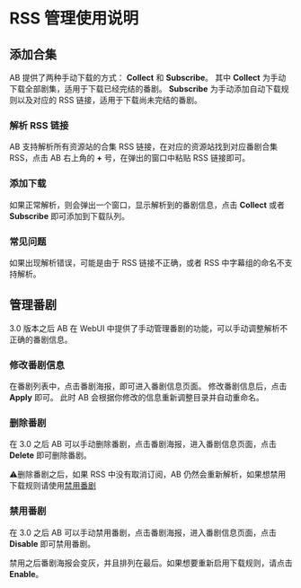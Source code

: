 # RSS 管理使用说明

## 添加合集

AB 提供了两种手动下载的方式：
**Collect** 和 **Subscribe**。
其中 **Collect** 为手动下载全部剧集，适用于下载已经完结的番剧。
**Subscribe** 为手动添加自动下载规则以及对应的 RSS 链接，适用于下载尚未完结的番剧。

### 解析 RSS 链接

AB 支持解析所有资源站的合集 RSS 链接，在对应的资源站找到对应番剧合集 RSS，点击 AB 右上角的 **+** 号，在弹出的窗口中粘贴 RSS 链接即可。

### 添加下载

如果正常解析，则会弹出一个窗口，显示解析到的番剧信息，点击 **Collect** 或者 **Subscribe** 即可添加到下载队列。

### 常见问题

如果出现解析错误，可能是由于 RSS 链接不正确，或者 RSS 中字幕组的命名不支持解析。

## 管理番剧

3.0 版本之后 AB 在 WebUI 中提供了手动管理番剧的功能，可以手动调整解析不正确的番剧信息。

### 修改番剧信息

在番剧列表中，点击番剧海报，即可进入番剧信息页面。
修改番剧信息后，点击 **Apply** 即可。
此时 AB 会根据你修改的信息重新调整目录并自动重命名。


### 删除番剧

在 3.0 之后 AB 可以手动删除番剧，点击番剧海报，进入番剧信息页面，点击 **Delete** 即可删除番剧。

⚠️删除番剧之后，如果 RSS 中没有取消订阅，AB 仍然会重新解析，如果想禁用下载规则请使用[禁用番剧](#禁用番剧)

### 禁用番剧

在 3.0 之后 AB 可以手动禁用番剧，点击番剧海报，进入番剧信息页面，点击 **Disable** 即可禁用番剧。

禁用之后番剧海报会变灰，并且排列在最后。如果想要重新启用下载规则，请点击 **Enable**。

